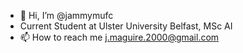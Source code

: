 - 👋 Hi, I’m @jammymufc
- Current Student at Ulster University Belfast, MSc AI
- 📫 How to reach me j.maguire.2000@gmail.com

<!---
jammymufc/jammymufc is a ✨ special ✨ repository because its `README.md` (this file) appears on your GitHub profile.
You can click the Preview link to take a look at your changes.
--->
